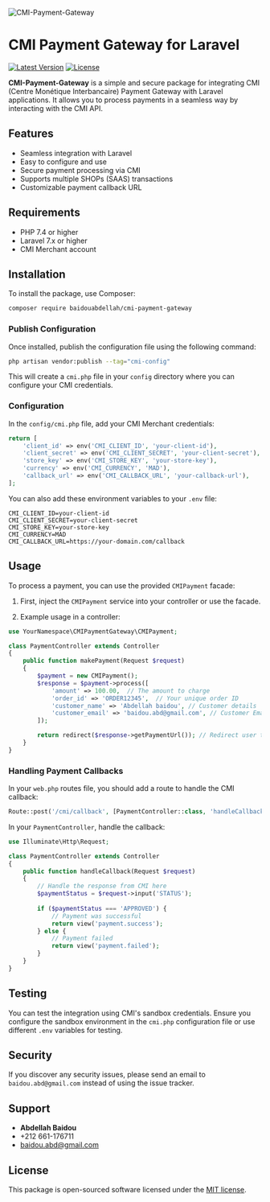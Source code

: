  ![CMI-Payment-Gateway](https://raw.githubusercontent.com/baidou5/CMI-Payment-Gateway/main/cmi.jpg)
# CMI Payment Gateway for Laravel
 
[![Latest Version](https://img.shields.io/github/v/release/baidou5/CMI-Payment-Gateway)](https://github.com/baidou5/CMI-Payment-Gateway/releases)
[![License](https://img.shields.io/github/license/baidou5/CMI-Payment-Gateway)](https://github.com/baidou5/CMI-Payment-Gateway/blob/main/LICENSE)

**CMI-Payment-Gateway** is a simple and secure package for integrating CMI (Centre Monétique Interbancaire) Payment Gateway with Laravel applications. It allows you to process payments in a seamless way by interacting with the CMI API.

## Features

- Seamless integration with Laravel
- Easy to configure and use
- Secure payment processing via CMI
- Supports multiple SHOPs (SAAS) transactions
- Customizable payment callback URL

## Requirements

- PHP 7.4 or higher
- Laravel 7.x or higher
- CMI Merchant account

## Installation

To install the package, use Composer:

```bash
composer require baidouabdellah/cmi-payment-gateway
```

### Publish Configuration

Once installed, publish the configuration file using the following command:

```bash
php artisan vendor:publish --tag="cmi-config"
```

This will create a `cmi.php` file in your `config` directory where you can configure your CMI credentials.

### Configuration

In the `config/cmi.php` file, add your CMI Merchant credentials:

```php
return [
    'client_id' => env('CMI_CLIENT_ID', 'your-client-id'),
    'client_secret' => env('CMI_CLIENT_SECRET', 'your-client-secret'),
    'store_key' => env('CMI_STORE_KEY', 'your-store-key'),
    'currency' => env('CMI_CURRENCY', 'MAD'), 
    'callback_url' => env('CMI_CALLBACK_URL', 'your-callback-url'),
];
```

You can also add these environment variables to your `.env` file:

```env
CMI_CLIENT_ID=your-client-id
CMI_CLIENT_SECRET=your-client-secret
CMI_STORE_KEY=your-store-key
CMI_CURRENCY=MAD
CMI_CALLBACK_URL=https://your-domain.com/callback
```

## Usage

To process a payment, you can use the provided `CMIPayment` facade:

1. First, inject the `CMIPayment` service into your controller or use the facade.

2. Example usage in a controller:

```php
use YourNamespace\CMIPaymentGateway\CMIPayment;

class PaymentController extends Controller
{
    public function makePayment(Request $request)
    {
        $payment = new CMIPayment();
        $response = $payment->process([
            'amount' => 100.00,  // The amount to charge
            'order_id' => 'ORDER12345',  // Your unique order ID
            'customer_name' => 'Abdellah baidou', // Customer details
            'customer_email' => 'baidou.abd@gmail.com', // Customer Email
        ]);

        return redirect($response->getPaymentUrl()); // Redirect user to CMI payment page
    }
}
```

### Handling Payment Callbacks

In your `web.php` routes file, you should add a route to handle the CMI callback:

```php
Route::post('/cmi/callback', [PaymentController::class, 'handleCallback'])->name('cmi.callback');
```

In your `PaymentController`, handle the callback:

```php
use Illuminate\Http\Request;

class PaymentController extends Controller
{
    public function handleCallback(Request $request)
    {
        // Handle the response from CMI here
        $paymentStatus = $request->input('STATUS');
        
        if ($paymentStatus === 'APPROVED') {
            // Payment was successful
            return view('payment.success');
        } else {
            // Payment failed
            return view('payment.failed');
        }
    }
}
```

## Testing

You can test the integration using CMI's sandbox credentials. Ensure you configure the sandbox environment in the `cmi.php` configuration file or use different `.env` variables for testing.

## Security

If you discover any security issues, please send an email to `baidou.abd@gmail.com` instead of using the issue tracker.

## Support
- **Abdellah Baidou**
- +212 661-176711
- baidou.abd@gmail.com

## License

This package is open-sourced software licensed under the [MIT license](https://opensource.org/licenses/MIT).

